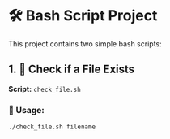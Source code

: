 # 🛠 Bash Script Project

This project contains two simple bash scripts:

## 1. 📄 Check if a File Exists

**Script:** `check_file.sh`

### 🔧 Usage:
```bash
./check_file.sh filename
